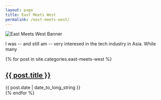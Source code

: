 ```yaml
---
layout: page
title: East Meets West
permalink: /east-meets-west/
---
```


![East Meets West Banner](emwlong.png)

I was -- and still am -- very interesed in the tech industry in Asia. While many

{% for post in site.categories.east-meets-west %}
  <article>
    <h2>
      <a href="{{ post.url }}">{{ post.title }}</a>
    </h2>
    <time datetime="{{ post.date | date: "%Y-%m-%d" }}">{{ post.date | date_to_long_string }}</time>
  </article>
{% endfor %} 